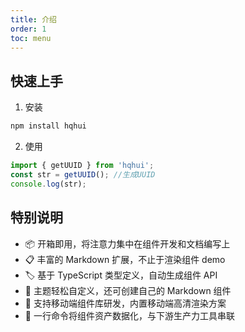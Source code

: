 ```yaml
---
title: 介绍
order: 1
toc: menu
---
```


## 快速上手

1. 安装

```bash
npm install hqhui
```

2. 使用

```ts
import { getUUID } from 'hqhui';
const str = getUUID(); //生成UUID
console.log(str);
```

## 特别说明

- 📦 开箱即用，将注意力集中在组件开发和文档编写上
- 📋 丰富的 Markdown 扩展，不止于渲染组件 demo
- 🏷 基于 TypeScript 类型定义，自动生成组件 API
- 🎨 主题轻松自定义，还可创建自己的 Markdown 组件
- 📱 支持移动端组件库研发，内置移动端高清渲染方案
- 📡 一行命令将组件资产数据化，与下游生产力工具串联
